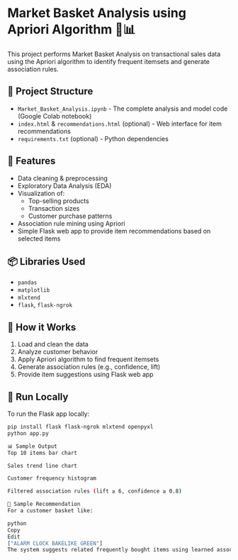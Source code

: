 # Market Basket Analysis using Apriori Algorithm 🛒📊

This project performs Market Basket Analysis on transactional sales data using the Apriori algorithm to identify frequent itemsets and generate association rules.

## 📁 Project Structure

- `Market_Basket_Analysis.ipynb` - The complete analysis and model code (Google Colab notebook)
- `index.html` & `recommendations.html` (optional) - Web interface for item recommendations
- `requirements.txt` (optional) - Python dependencies

## 🚀 Features

- Data cleaning & preprocessing
- Exploratory Data Analysis (EDA)
- Visualization of:
  - Top-selling products
  - Transaction sizes
  - Customer purchase patterns
- Association rule mining using Apriori
- Simple Flask web app to provide item recommendations based on selected items

## 📦 Libraries Used

- `pandas`
- `matplotlib`
- `mlxtend`
- `flask`, `flask-ngrok`

## 🧠 How it Works

1. Load and clean the data
2. Analyze customer behavior
3. Apply Apriori algorithm to find frequent itemsets
4. Generate association rules (e.g., confidence, lift)
5. Provide item suggestions using Flask web app

## 🔗 Run Locally

To run the Flask app locally:

```bash
pip install flask flask-ngrok mlxtend openpyxl
python app.py

📊 Sample Output
Top 10 items bar chart

Sales trend line chart

Customer frequency histogram

Filtered association rules (lift ≥ 6, confidence ≥ 0.8)

🧪 Sample Recommendation
For a customer basket like:

python
Copy
Edit
["ALARM CLOCK BAKELIKE GREEN"]
The system suggests related frequently bought items using learned association rules.
